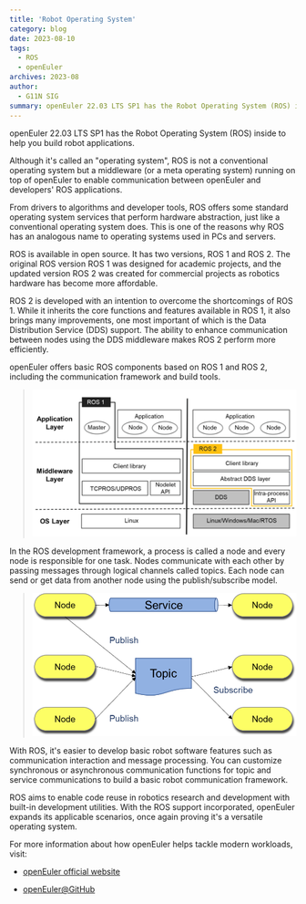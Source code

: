 ```yaml
---
title: 'Robot Operating System'
category: blog
date: 2023-08-10
tags:
  - ROS
  - openEuler
archives: 2023-08
author:
  - G11N SIG
summary: openEuler 22.03 LTS SP1 has the Robot Operating System (ROS) inside to help you build robot applications.
---
```


openEuler 22.03 LTS SP1 has the Robot Operating System (ROS) inside to help you build robot applications.

Although it's called an "operating system", ROS is not a conventional operating system but a middleware (or a meta operating system) running on top of openEuler to enable communication between openEuler and developers' ROS applications.

From drivers to algorithms and developer tools, ROS offers some standard operating system services that perform hardware abstraction, just like a conventional operating system does. This is one of the reasons why ROS has an analogous name to operating systems used in PCs and servers.

ROS is available in open source. It has two versions, ROS 1 and ROS 2. The original ROS version ROS 1 was designed for academic projects, and the updated version ROS 2 was created for commercial projects as robotics hardware has become more affordable.

ROS 2 is developed with an intention to overcome the shortcomings of ROS 1. While it inherits the core functions and features available in ROS 1, it also brings many improvements, one most important of which is the Data Distribution Service (DDS) support. The ability to enhance communication between nodes using the DDS middleware makes ROS 2 perform more efficiently.

openEuler offers basic ROS components based on ROS 1 and ROS 2, including the communication framework and build tools.

>![](./image/image1.png)
 
In the ROS development framework, a process is called a node and every node is responsible for one task. Nodes communicate with each other by passing messages through logical channels called topics. Each node can send or get data from another node using the publish/subscribe model.  

>![](./image/image2.png)

With ROS, it's easier to develop basic robot software features such as communication interaction and message processing. You can customize synchronous or asynchronous communication functions for topic and service communications to build a basic robot communication framework.

ROS aims to enable code reuse in robotics research and development with built-in development utilities. With the ROS support incorporated, openEuler expands its applicable scenarios, once again proving it's a versatile operating system.

For more information about how openEuler helps tackle modern workloads, visit:

-	[openEuler official website](https://www.openeuler.org/en/)

-	[openEuler@GitHub](https://github.com/openeuler-mirror)


